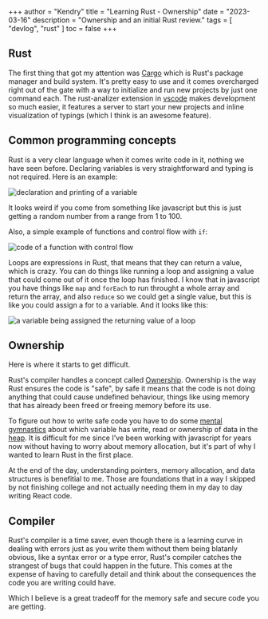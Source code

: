 +++
author = "Kendry"
title = "Learning Rust - Ownership"
date = "2023-03-16"
description = "Ownership and an initial Rust review."
tags = [
    "devlog", "rust"
]
toc = false
+++

## Rust

The first thing that got my attention was [Cargo](https://doc.rust-lang.org/cargo/)
which is Rust's package manager and build system. It's pretty easy to
use and it comes overcharged right out of the gate with a way
to initialize and run new projects by just one command each.
The rust-analizer extension in [vscode](https://code.visualstudio.com/)
makes development so much easier, it features a server to start your new
projects and inline visualization of typings (which I think is an awesome
feature).

## Common programming concepts

Rust is a very clear language when it comes write code in it, nothing
we have seen before. Declaring variables is very straightforward and
typing is not required. Here is an example:

![declaration and printing of a variable](/posts/rust/ex1-1.png)

It looks weird if you come from something like javascript but this is
just getting a random number from a range from 1 to 100.

Also, a simple example of functions and control flow with `if`:

![code of a function with control flow](/posts/rust/ex1-2.png)

Loops are expressions in Rust, that means that they can return
a value, which is crazy. You can do things like running a loop
and assigning a value that could come out of it once the loop
has finished. I know that in javascript you have things like `map`
and `forEach` to run throught a whole array and return the array,
and also `reduce` so we could get a single value, but this is
like you could assign a for to a variable. And it looks like this:

![a variable being assigned the returning value of a loop](/posts/rust/ex1-3.png)

## Ownership

Here is where it starts to get difficult.

Rust's compiler handles a concept called [Ownership](https://rust-book.cs.brown.edu/ch04-01-what-is-ownership.html).
Ownership is the way Rust ensures the code is "safe", by safe it
means that the code is not doing anything that could cause undefined
behaviour, things like using memory that has already been freed or
freeing memory before its use.

To figure out how to write safe code you have to do some [mental
gymnastics](https://tenor.com/view/michael-scott-flip-couch-parkour-the-office-gif-8710113)
about which variable has write, read or ownership of data in the
[heap](<https://en.wikipedia.org/wiki/Heap_(data_structure)>). It
is difficult for me since I've been working with javascript for years
now without having to worry about memory allocation, but it's part
of why I wanted to learn Rust in the first place.

At the end of the day, understanding pointers, memory allocation,
and data structures is benefitial to me. Those are foundations that
in a way I skipped by not finishing college and not actually needing
them in my day to day writing React code.

## Compiler

Rust's compiler is a time saver, even though there is a learning
curve in dealing with errors just as you write them without
them being blatanly obvious, like a syntax error or a type
error, Rust's compiler catches the strangest of bugs that could
happen in the future. This comes at the expense of having to
carefully detail and think about the consequences the code you are
writing could have.

Which I believe is a great tradeoff for the memory safe and secure
code you are getting.
